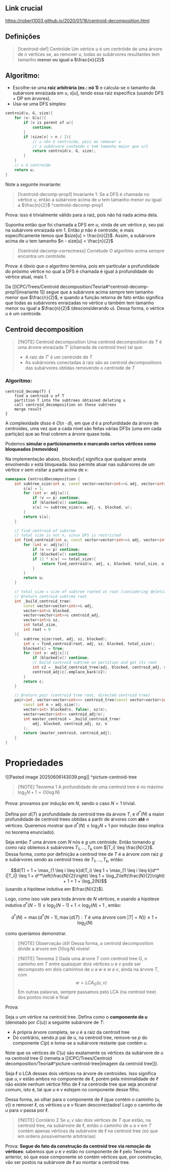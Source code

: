 
## Link crucial

https://robert1003.github.io/2020/01/16/centroid-decomposition.html

## Definições
 

> [!centroid-def] Centróide
> Um vértice $u$ é um centróide de uma árvore de $n$ vértices se, ao remover $u$, todas as subárvores resultantes tem tamanho **menor ou igual a $\frac{n}{2}$**

## Algoritmo:

* Escolhe-se uma **raiz arbitrária (ex.: nó 1)** e calcula-se o tamanho da subárvore enraizada em $u$, $s[u]$, tendo essa raiz específica (usando DFS + DP em árvores). 
* Usa-se uma DFS simples:

```c++
centroid(u, G, size){
	for (v: G[u]){
		if (v is parent of u){
			continue;
		}
		if (size[v] > n / 2){
			// u não é centroide, pois ao remover u
			// a subárvore contendo v tem tamanho maior que n/2
			return centroid(v, G, size);
		}
	}
	// u é centroide
	return u;
}
```

Note a seguinte invariante:

> [!centroid-decomp-prop1] Invariante 1:
> Se a DFS é chamada no vértice $u$, então a subárvore acima de $u$ tem tamanho menor ou igual a $\frac{n}{2}$
> ^centroid-decomp-prop1

Prova: isso é trivialmente válido para a raiz, pois não há nada acima dela.

Suponha então que foi chamada a DFS em $u$, vinda de um vértice $p$, seu pai na subárvore enraizada em $1$. Então $p$ não é centroide, e mais especificamente temos que $size[u] > \frac{n}{2}$. Assim, a subárvore acima de $u$ tem tamanho $n - size[u] < \frac{n}{2}$




> [!centroid-decomp-correctness] Corretude
> O algoritmo acima sempre encontra um centróide.

Prova: é óbvio que o algoritmo termina, pois em particular a profundidade do próximo vértice no qual a DFS é chamada é igual à profundidade do vértice atual, mais 1.

Da [[ICPC/Trees/Centroid decomposition/Teoria#^centroid-decomp-prop1|invariante 1]] segue que a subárvore acima sempre tem tamanho menor que $\frac{n}{2}$, e quando a função retorna de fato então significa que todas as subárvores enraizadas no vértice $u$ também tem tamanho menor ou igual a $\frac{n}{2}$ (desconsiderando $u$). Dessa forma, o vértice $u$ é um centroide.
## Centroid decomposition


> [!NOTE] Centroid decomposition
> Uma centroid decomposition de $T$ é uma árvore enraizada $T'$ (chamada de _centroid tree_) tal que:
> * A raiz de $T'$ é um centroide de $T$
> * As subárvores conectadas à raiz são as centroid decompositions das subárvores obtidas removendo o centroide de $T$

### Algoritmo:

```
centroid_decomp(T) {
	find a centroid u of T
	partition T into the subtrees obtained deleting u
	call centroid_decomposition on those subtrees
	merge result
}
```

A complexidade disso é $O(n \cdot d)$, em que $d$ é a profundidade da árvore de centroides, uma vez que a cada nível são feitas várias DFSs (uma em cada partição) que ao final cobrem a árvore quase toda.

Podemos **simular o particionamento e marcando certos vértices como bloqueados (removidos)**

Na implementação abaixo, $blocked[v]$ significa que qualquer aresta envolvendo $v$ está bloqueada. Isso permite atuar nas subárvores de um vértice $v$ sem visitar a parte acima de $v$.

```c++
namespace CentroidDecomposition {
    int subtree_size(int u, const vector<vector<int>>& adj, vector<int>& s, vector<int>& blocked, int p = -1){
        s[u] = 1;
        for (int v: adj[u]){
            if (v == p) continue;
            if (blocked[v]) continue;
            s[u] += subtree_size(v, adj, s, blocked, u);
        }
        return s[u];
    }

    // find centroid of subtree
    // total size is not n, since DFS is restricted 
    int find_centroid(int u, const vector<vector<int>>& adj, vector<int>& s, vector<int>& blocked, int total_size, int p = -1){
        for (int v: adj[u]){
            if (v == p) continue;
            if (blocked[v]) continue;
            if (2 * s[v] >= total_size){
                return find_centroid(v, adj, s, blocked, total_size, u); // there can be only one such vertex
            }
        }
        return u;
    }

    // total_size = size of subtree rooted at root (considering deletions)
    // @return centroid subtree root
    int _build_centroid_tree(
        const vector<vector<int>>& adj,
        vector<int>& blocked,
        vector<vector<int>>& centroid_adj,
        vector<int>& sz,
        int total_size,
        int root = 0
    ){
        subtree_size(root, adj, sz, blocked);
        int c = find_centroid(root, adj, sz, blocked, total_size);
        blocked[c] = true;
        for (int v: adj[c]){
            if (blocked[v]) continue;
            // build centroid subtree on partition and get its root
            int c2 = _build_centroid_tree(adj, blocked, centroid_adj, sz, sz[v], v);
            centroid_adj[c].emplace_back(c2);
        }
        return c;
    }

    // @return pair (centroid tree root, directed centroid tree)
    pair<int, vector<vector<int>>> centroid_tree(const vector<vector<int>>& adj){
        const int n = adj.size();
        vector<int> blocked(n, false), sz(n);
        vector<vector<int>> centroid_adj(n);
        int master_centroid = _build_centroid_tree(
            adj, blocked, centroid_adj, sz, n
        );
        return {master_centroid, centroid_adj};
    }
}
```

# Propriedades

![[Pasted image 20250606143039.png]]
^picture-centroid-tree

> [!NOTE] Teorema 1
> A profundidade de uma centroid tree é no máximo $\log_2 N + 1 = O(\log N)$

Prova: provamos por indução em $N$, sendo o caso $N = 1$ trivial.

Defina por $d(T)$ a profundidade da centroid tree da árvore $T$, e $d^*(N)$ a maior profundidade de centroid trees obtidas a partir de árvores com **até** $n$ vértices. Queremos mostrar que $d^*(N) \leq \log_2 N + 1$ por indução (isso implica no teorema enunciado).

Seja então $T$ uma árvore com $N$ nós e $g$ um centroide. Então tomando $g$ como raiz obtemos $k$ subárvores $T_1, \dotsc, T_k$ com $|T_i| \leq \frac{N}{2}$. Dessa forma, como por definição a centroid tree de $T$ é a árvore com raiz $g$ e subárvores sendo as centroid trees de $T_1, \dotsc, T_k$, então: 

$$d(T) = 1 + \max_{1 \leq i \leq k}d(T_i) \leq 1 + \max_{1 \leq i \leq k}d^*(|T_i|) \leq 1 + d^*\left(\frac{N}{2}\right) \leq 1 + \log_2\left(\frac{N}{2}\right) + 1 = 1 + \log_2(N)$$
(usando a hipótese indutiva em $\frac{N}{2}$).

Logo, como isso vale para toda árvore de $N$ vértices, e usando a hipótese indutiva $d^*(N - 1) \leq \log_2(N - 1) + 1 < \log_2(N) + 1$ , então:

$$d^*(N) = \max(d^*(N-1), \max \{d(T): T \text { é uma árvore com } |T| = N\}) \leq 1 + \log_2(N)$$

como queríamos demonstrar.


> [!NOTE] Observação útil!
> Dessa forma, a centroid decomposition divide a árvore em $O(\log N)$ níveis!



> [!NOTE] Teorema 2
> Dada uma árvore $T$ com centroid tree $G$, o caminho em $T$ entre quaisquer dois vértices $u$ e $v$ pode ser decomposto em dois caminhos de $u$ a $w$ e $w$ a $v$, ainda na árvore $T$, com 
> $$w = LCA_{G}(u, v)$$
> Em outras palavras, sempre passamos pelo LCA (na centroid tree) dos pontos inicial e final
 
Prova:

Seja $u$ um vértice na centroid tree. Defina como o **componente de $u$** (denotado por $C(u)$) a seguinte subárvore de $T$:
* A própria árvore completa, se $u$ é a raiz da centroid tree
* Do contrário, sendo $p$ pai de $u$, na centroid tree, remove-se $p$ do componente $C(p)$ e toma-se a subárvore restante que contém $u$.

Note que os vértices de $C(u)$ são exatamente os vértices da subárvore de $u$ na centroid tree $G$ (remeta a [[ICPC/Trees/Centroid decomposition/Teoria#^picture-centroid-tree|imagem da centroid tree]]).


Seja $\ell$ o LCA desses dois vértices na árvore de centroides. Isso significa que $u,v$ estão ambos no componente de $\ell$, porém pela minimalidade de $\ell$ não existe nenhum vértice filho de $\ell$ na centroide tree que seja ancestral comum, isto é, tal que $u$ e $v$ estejam no componente desse filho.

Dessa forma, ao olhar para o componente de $\ell$ (que contém o caminho $(u,v)$) e remover $\ell$, os vértices $u$ e $v$ ficam desconectados! Logo o caminho de $u$ para $v$ passa por $\ell$.


> [!NOTE] Corolário 2
> Se $u,v$ são dois vértices de $T$ que estão, na centroid tree, na subárvore de $\ell$, então o caminho de $u$ a $v$ em $T$ contém apenas vértices da subárvore de $\ell$ na centroid tree
> (só que em ordens possivelmente arbitrárias)
>

Prova:
**Segue do fato da construção da centroid tree via remoção de vértices**: sabemos que $u$ e $v$ estão no componente de $\ell$ pelo Teorema anterior, só que esse componente só contém vértices que, por construção, vão ser postos na subárvore de $\ell$ ao montar a centroid tree.